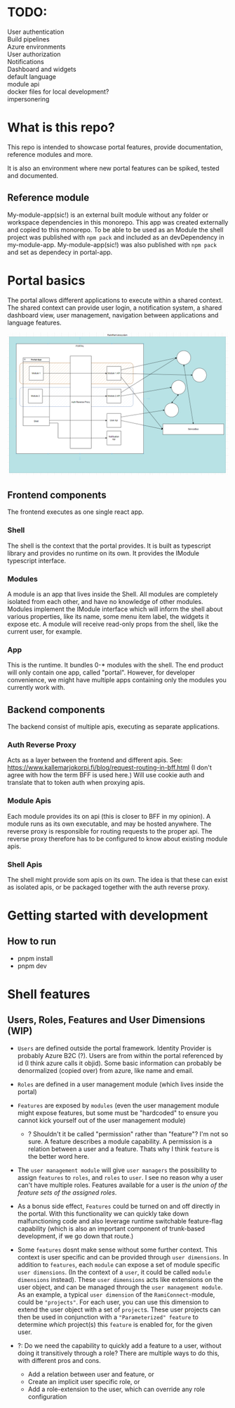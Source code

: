 # TODO:
User authentication  
Build pipelines  
Azure environments  
User authorization  
Notifications  
Dashboard and widgets  
default language  
module api  
docker files for local development?  
impersonering  

# What is this repo?

This repo is intended to showcase portal features, provide documentation, reference modules and more.

It is also an environment where new portal features can be spiked, tested and documented.

## Reference module
My-module-app(sic!) is an external built module without any folder or workspace dependencies in this monorepo. This app was created externally and copied to this monorepo. To be able to be used as an Module the shell project was published with `npm pack` and included as an devDependency in my-module-app. My-module-app(sic!) was also published with `npm pack` and set as dependecy in portal-app. 

# Portal basics

The portal allows different applications to execute within a shared context.
The shared context can provide user login, a notification system, a shared dashboard view, user management, navigation between applications and language features.

![Overview](portal.png)

## Frontend components
The frontend executes as one single react app.

### Shell
The shell is the context that the portal provides. It is built as typescript library and provides no runtime on its own.
It provides the IModule typescript interface.

### Modules
A module is an app that lives inside the Shell. All modules are completely isolated from each other, and have no knowledge of other modules. Modules implement the IModule interface which will inform the shell about various properties, like its name, some menu item label, the widgets it expose etc. A module will receive read-only props from the shell, like the current user, for example.

### App
This is the runtime. It bundles 0-* modules with the shell. The end product will only contain one app, called "portal". However, for developer convenience, we might have multiple apps containing only the modules you currently work with.

## Backend components
The backend consist of multiple apis, executing as separate applications.

### Auth Reverse Proxy
Acts as a layer between the frontend and different apis. See: https://www.kallemarjokorpi.fi/blog/request-routing-in-bff.html (I don't agree with how the term BFF is used here.)
Will use cookie auth and translate that to token auth when proxying apis.

### Module Apis
Each module provides its on api (this is closer to BFF in my opinion). A module runs as its own executable, and may be hosted anywhere. The reverse proxy is responsible for routing requests
to the proper api. The reverse proxy therefore has to be configured to know about existing module apis.

### Shell Apis
The shell might provide som apis on its own. The idea is that these can exist as isolated apis, or be packaged together with the auth reverse proxy.

# Getting started with development

## How to run

- pnpm install
- pnpm dev





# Shell features

## Users, Roles, Features and User Dimensions (WIP)
- `Users` are defined outside the portal framework. Identity Provider is probably Azure B2C (?). Users are from within the portal referenced by id (I think azure calls it objid). Some basic information can probably be denormalized (copied over) from azure, like name and email.
- `Roles` are defined in a user management module (which lives inside the portal)
- `Features` are exposed by `modules` (even the user management module might expose features, but some must be "hardcoded" to ensure you cannot kick yourself out of the user management module)
  - ? Shouldn't it be called "permission" rather than "feature"? I'm not so sure. A feature describes a module capability. A permission is a relation between a user and a feature. Thats why I think `feature` is the better word here.
- The `user management module` will give `user managers` the possibility to assign
`features` to `roles`, and `roles` to `user`. I see no reason why a user can't have multiple roles. Features available for a user is _the union of the feature sets of the assigned roles_.
- As a bonus side effect, `Features` could be turned on and off directly in the portal. With this functionality we can quickly take down malfunctioning code and also leverage runtime switchable feature-flag capability (which is also an important component of trunk-based development, if we go down that route.)
- Some `features` dosnt make sense without some further context. This context is user specific and can be provided through `user dimensions`. In addition to `features`, each `module` can expose a set of module specific `user dimensions`. (In the context of a `user`, it could be called `module dimensions` instead). These `user dimensions` acts like extensions on the user object, and can be managed through the `user management module`. As an example, a typical `user dimension` of the `RamiConnect`-module, could be `"projects"`. For each user, you can use this dimension to extend the user object with a set of `project`s. These user projects can then be used in conjunction with a `"Parameterized" feature` to determine _which_ project(s) this `feature` is enabled for, for the given user.

- ?: Do we need the capability to quickly add a feature to a user, without doing it transitively through a role? There are multiple ways to do this, with different pros and cons.
  - Add a relation between user and feature, or
  - Create an implicit user specific role, or
  - Add a role-extension to the user, which can override any role configuration